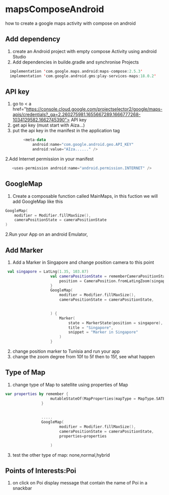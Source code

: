 # mapsComposeAndroid
how to create a google maps activity with compose on android
## Add dependency
1. create an Android project with empty compose Activity using android Studio
2. Add dependencies in builde.gradle and synchronise Projects
```kotlin
  implementation 'com.google.maps.android:maps-compose:2.5.3'
  implementation 'com.google.android.gms:play-services-maps:18.0.2'
```
## API key
1. go to < a href="https://console.cloud.google.com/projectselector2/google/maps-apis/credentials?_ga=2.260275981.1655667289.1666777268-1034129582.1662745390"> API key </a>
2. get api key (must start with Aiza...)
3. put the api key in the manifest in the application tag
```kotlin
        <meta-data
            android:name="com.google.android.geo.API_KEY"
            android:value="AIza......" />

```
2.Add Internet permission in your manifest
```kotlin
   <uses-permission android:name="android.permission.INTERNET" />
```
## GoogleMap
1. Create a composable function called MainMaps, in this fuction we will add GoogleMap like this
```kotlin
GoogleMap(
    modifier = Modifier.fillMaxSize(),
    cameraPositionState = cameraPositionState
)
```
2.Run your App on an android Emulator,

## Add Marker 
1. Add a Marker in Singapore and change position camera to this point
```kotlin
 val singapore = LatLng(1.35, 103.87)
                    val cameraPositionState = rememberCameraPositionState {
                        position = CameraPosition.fromLatLngZoom(singapore, 10f)
                    }
                    GoogleMap(
                        modifier = Modifier.fillMaxSize(),
                        cameraPositionState = cameraPositionState,
                        

                    ) {
                        Marker(
                            state = MarkerState(position = singapore),
                            title = "Singapore",
                            snippet = "Marker in Singapore"
                        )
                    }          
```
2. change position marker to Tunisia and run your app
3. change the zoom degree from 10f to 5f then to 15f, see what happen

## Type of Map
1. change type of Map to satellite using properties of Map

```kotlin
var properties by remember {
                    mutableStateOf(MapProperties(mapType = MapType.SATELLITE))
                }
                
                
                .....
                GoogleMap(
                        modifier = Modifier.fillMaxSize(),
                        cameraPositionState = cameraPositionState,
                        properties=properties

                    )
```
3. test the other type of map: none,normal,hybrid
## Points of Interests:Poi
1. on click on Poi display message that contain the name of Poi in a snackbar



